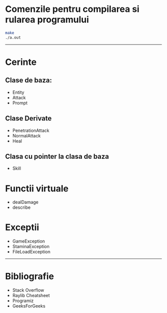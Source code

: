 # Comenzile pentru compilarea si rularea programului
```bash
make
./a.out
```
---
# Cerinte 
## Clase de baza:
- Entity
- Attack 
- Prompt
## Clase Derivate
- PenetrationAttack 
- NormalAttack
- Heal
## Clasa cu pointer la clasa de baza 
- Skill 
# Functii virtuale
- dealDamage
- describe
# Exceptii
- GameException
- StaminaException
- FileLoadException
---
# Bibliografie
- Stack Overflow
- Raylib Cheatsheet
- Programiz
- GeeksForGeeks

